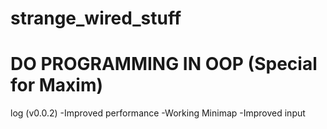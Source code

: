 # strange_wired_stuff
# DO PROGRAMMING IN OOP (Special for Maxim)
log (v0.0.2)
-Improved performance
-Working Minimap
-Improved input
